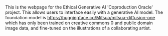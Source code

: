 This is the webpage for the Ethical Generative AI 'Coproduction Oracle' project. This allows users to interface easily with a generative AI model. The foundation model is https://huggingface.co/Mitsua/mitsua-diffusion-one which has only been trained on creative commons 0 and public domain image data, and fine-tuned on the illustrations of a collaborating artist. 
